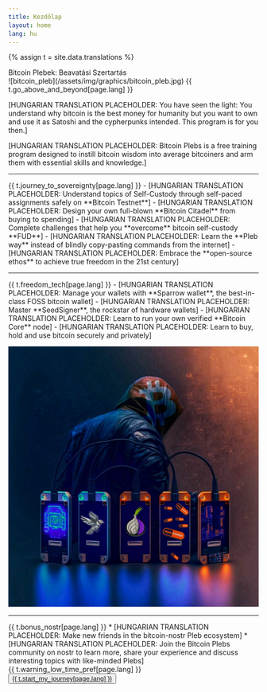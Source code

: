 ```yaml
---
title: Kezdőlap
layout: home
lang: hu
---
```


{% assign t = site.data.translations %}

<div class="bitcoin_plebs_title">
  <span class="fs-9">
    Bitcoin Plebek: Beavatási Szertartás
  </span>
</div>
![bitcoin_pleb](/assets/img/graphics/bitcoin_pleb.jpg)

<span class="fs-7 go_above_and_beyond">
  {{ t.go_above_and_beyond[page.lang] }}
</span>

[HUNGARIAN TRANSLATION PLACEHOLDER: You have seen the light: You understand why bitcoin is the best money for humanity but you want to own and use it as Satoshi and the cypherpunks intended. This program is for you then.]

[HUNGARIAN TRANSLATION PLACEHOLDER: Bitcoin Plebs is a free training program designed to instill bitcoin wisdom into average bitcoiners and arm them with essential skills and knowledge.]

---

<span class="fs-7 journey_to_sovereignty">
  {{ t.journey_to_sovereignty[page.lang] }}
</span>
- [HUNGARIAN TRANSLATION PLACEHOLDER: Understand topics of Self-Custody through self-paced assignments safely on **Bitcoin Testnet**]
- [HUNGARIAN TRANSLATION PLACEHOLDER: Design your own full-blown **Bitcoin Citadel** from buying to spending]
- [HUNGARIAN TRANSLATION PLACEHOLDER: Complete challenges that help you **overcome** bitcoin self-custody **FUD**]
- [HUNGARIAN TRANSLATION PLACEHOLDER: Learn the **Pleb way** instead of blindly copy-pasting commands from the internet]
- [HUNGARIAN TRANSLATION PLACEHOLDER: Embrace the **open-source ethos** to achieve true freedom in the 21st century]

---

<span class="fs-7 freedom_tech">
  {{ t.freedom_tech[page.lang] }}
</span>
- [HUNGARIAN TRANSLATION PLACEHOLDER: Manage your wallets with **Sparrow wallet**, the best-in-class FOSS bitcoin wallet]
- [HUNGARIAN TRANSLATION PLACEHOLDER: Master **SeedSigner**, the rockstar of hardware wallets]
- [HUNGARIAN TRANSLATION PLACEHOLDER: Learn to run your own verified **Bitcoin Core** node]
- [HUNGARIAN TRANSLATION PLACEHOLDER: Learn to buy, hold and use bitcoin securely and privately]

![pleb_with_freedom_tech](/assets/img/graphics/pleb_with_freedom_tech.jpg)

---

<span class="fs-7 bonus_nostr">
 {{ t.bonus_nostr[page.lang] }}
</span>
* [HUNGARIAN TRANSLATION PLACEHOLDER: Make new friends in the bitcoin-nostr Pleb ecosystem]
* [HUNGARIAN TRANSLATION PLACEHOLDER: Join the Bitcoin Plebs community on nostr to learn more, share your experience and discuss interesting topics with like-minded Plebs]

<div class="warning_low_time_pref">
  <span class="fs-7">{{ t.warning_low_time_pref[page.lang] }}</span>
</div>

<div class="start_my_journey">
  <span class="fs-7">
    <button type="button" name="button" class="btn_start_my_journey">
      <a href="/hu/pledge-of-the-bitcoin-pleb/">{{ t.start_my_journey[page.lang] }}</a>
    </button>
  </span>
</div>
